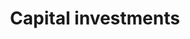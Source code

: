 ---
title: Capital investments
longTitle: 'Capital investments'
tags:
- gccommon
usedFor:
- "[[Investments]]"
---